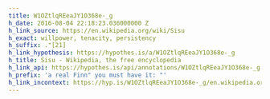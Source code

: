 ```yaml
---
title: W1OZtlqREeaJY1O368e-_g
h_date: 2016-08-04 22:18:23.036000000 Z
h_link_source: https://en.wikipedia.org/wiki/Sisu
h_exact: willpower, tenacity, persistency
h_suffix: ."[21]
h_link_hypothesis: https://hypothes.is/a/W1OZtlqREeaJY1O368e-_g
h_title: Sisu - Wikipedia, the free encyclopedia
h_link_api: https://hypothes.is/api/annotations/W1OZtlqREeaJY1O368e-_g
h_prefix: 'a real Finn" you must have it: "'
h_link_incontext: https://hyp.is/W1OZtlqREeaJY1O368e-_g/en.wikipedia.org/wiki/Sisu
---
```


